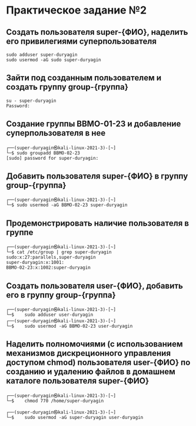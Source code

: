 # Практическое задание №2
##  Создать пользователя super-{ФИО}, наделить его привилегиями суперпользователя
    sudo adduser super-duryagin
    sudo usermod -aG sudo super-duryagin

##  Зайти под созданным пользователем и создать группу group-{группа}
    su - super-duryagin
    Password: 

## Создание группы BBMO-01-23 и добавление суперпользователя в нее
    ┌──(super-duryagin㉿kali-linux-2021-3)-[~]
    └─$ sudo groupadd BBMO-02-23
    [sudo] password for super-duryagin: 

## Добавить пользователя super-{ФИО} в группу group-{группа}
    ┌──(super-duryagin㉿kali-linux-2021-3)-[~]
    └─$ sudo usermod -aG BBMO-02-23 super-duryagin

## Продемонстрировать наличие пользователя в группе
    ┌──(super-duryagin㉿kali-linux-2021-3)-[~]
    └─$ cat /etc/group | grep super-duryagin
    sudo:x:27:parallels,super-duryagin
    super-duryagin:x:1001:
    BBMO-02-23:x:1002:super-duryagin

## Создать пользователя user-{ФИО}, добавить его в группу group-{группа}
    ┌──(super-duryagin㉿kali-linux-2021-3)-[~]
    └─$    sudo adduser user-duryagin
    ┌──(super-duryagin㉿kali-linux-2021-3)-[~]
    └─$    sudo usermod -aG BBMO-02-23 user-duryagin

## Наделить полномочиями (с использованием механизмов дискреционного управления доступом chmod) пользователя user-{ФИО} по созданию и удалению файлов в домашнем каталоге пользователя super-{ФИО}
    ┌──(super-duryagin㉿kali-linux-2021-3)-[~]
    └─$    chmod 770 /home/super-duryagin
    
    ┌──(super-duryagin㉿kali-linux-2021-3)-[~]
    └─$    sudo usermod -aG super-duryagin user-duryagin

